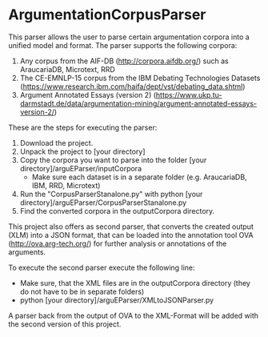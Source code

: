 # ArgumentationCorpusParser

This parser allows the user to parse certain argumentation corpora into a unified model and format. The parser supports the following corpora:

1. Any corpus from the AIF-DB (http://corpora.aifdb.org/) such as AraucariaDB, Microtext, RRD
2. The CE-EMNLP-15 corpus from the IBM Debating Technologies Datasets (https://www.research.ibm.com/haifa/dept/vst/debating_data.shtml)
3. Argument Annotated Essays (version 2) (https://www.ukp.tu-darmstadt.de/data/argumentation-mining/argument-annotated-essays-version-2/)

These are the steps for executing the parser:

1. Download the project.
2. Unpack the project to [your directory]
3. Copy the corpora you want to parse into the folder [your directory]/arguEParser/inputCorpora
   * Make sure each dataset is in a separate folder (e.g. AraucariaDB, IBM, RRD, Microtext)
4. Run the "CorpusParserStanalone.py" with python [your directory]/arguEParser/CorpusParserStanalone.py
5. Find the converted corpora in the outputCorpora directory.

This project also offers as second parser, that converts the created output (XLM) into a JSON format, that can be loaded into the annotation tool OVA (http://ova.arg-tech.org/) for further analysis or annotations of the arguments.

To execute the second parser execute the following line:

* Make sure, that the XML files are in the outputCorpora directory (they do not have to be in separate folders)
* python [your directory]/arguEParser/XMLtoJSONParser.py

A parser back from the output of OVA to the XML-Format will be added with the second version of this project.
